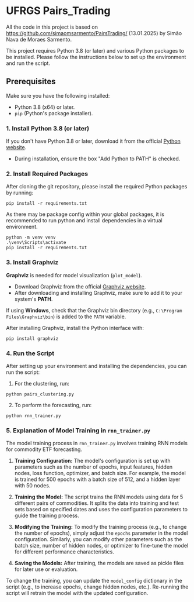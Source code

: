 # UFRGS Pairs_Trading

All the code in this project is based on https://github.com/simaomsarmento/PairsTrading/ (13.01.2025) by Simão Nava de Moraes Sarmento.

This project requires Python 3.8 (or later) and various Python packages to be installed. Please follow the instructions below to set up the environment and run the script.

## Prerequisites

Make sure you have the following installed:

- Python 3.8 (x64) or later.
- `pip` (Python's package installer).

### 1. Install Python 3.8 (or later)
If you don't have Python 3.8 or later, download it from the official [Python website](https://www.python.org/downloads/).

- During installation, ensure the box "Add Python to PATH" is checked.

### 2. Install Required Packages

After cloning the git repository, please install the required Python packages by running:

```
pip install -r requirements.txt
```

As there may be package config within your global packages, it is recommended to run python and install dependencies in a virtual environment.

```
python -m venv venv
.\venv\Scripts\activate
pip install -r requirements.txt
```

### 3. Install Graphviz

**Graphviz** is needed for model visualization (`plot_model`).

- Download Graphviz from the official [Graphviz website](https://graphviz.gitlab.io/download/).
- After downloading and installing Graphviz, make sure to add it to your system's **PATH**.

If using **Windows**, check that the Graphviz bin directory (e.g., `C:\Program Files\Graphviz\bin`) is added to the `PATH` variable.

After installing Graphviz, install the Python interface with:

```
pip install graphviz
```
### 4. Run the Script

After setting up your environment and installing the dependencies, you can run the script:

1. For the clustering, run:
```
python pairs_clustering.py
```

2. To perform the forecasting, run:
```
python rnn_trainer.py
```

### 5. Explanation of Model Training in `rnn_trainer.py`

The model training process in `rnn_trainer.py` involves training RNN models for commodity ETF forecasting. 

1. **Training Configuration:**
   The model's configuration is set up with parameters such as the number of epochs, input features, hidden nodes, loss function, optimizer, and batch size. For example, the model is trained for 500 epochs with a batch size of 512, and a hidden layer with 50 nodes.

2. **Training the Model:**
   The script trains the RNN models using data for 5 different pairs of commodities. It splits the data into training and test sets based on specified dates and uses the configuration parameters to guide the training process.

3. **Modifying the Training:**
   To modify the training process (e.g., to change the number of epochs), simply adjust the `epochs` parameter in the model configuration. Similarly, you can modify other parameters such as the batch size, number of hidden nodes, or optimizer to fine-tune the model for different performance characteristics.

4. **Saving the Models:**
   After training, the models are saved as pickle files for later use or evaluation.

To change the training, you can update the `model_config` dictionary in the script (e.g., to increase epochs, change hidden nodes, etc.). Re-running the script will retrain the model with the updated configuration.

